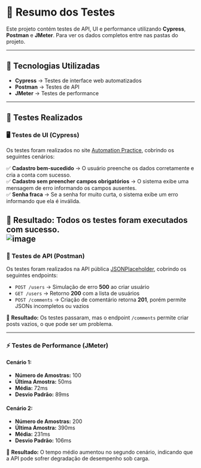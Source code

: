 # 🧪 Resumo dos Testes  

Este projeto contém testes de API, UI e performance utilizando **Cypress**, **Postman** e **JMeter**. Para ver os dados completos entre nas pastas do projeto.

---

## 📌 Tecnologias Utilizadas  

- **Cypress** → Testes de interface web automatizados  
- **Postman** → Testes de API  
- **JMeter** → Testes de performance  

---

## 🚀 Testes Realizados  

### 🖥️ Testes de UI (Cypress)  

Os testes foram realizados no site [Automation Practice](http://www.automationpractice.pl/index.php?controller=authentication&back=my-account), cobrindo os seguintes cenários:

✅ **Cadastro bem-sucedido** → O usuário preenche os dados corretamente e cria a conta com sucesso.  
✅ **Cadastro sem preencher campos obrigatórios** → O sistema exibe uma mensagem de erro informando os campos ausentes.  
✅ **Senha fraca** → Se a senha for muito curta, o sistema exibe um erro informando que ela é inválida.  

🔹 **Resultado:** Todos os testes foram executados com sucesso.  
![image](https://github.com/user-attachments/assets/05b38acc-c1c5-4a97-8297-72972c2809a7)
---

### 🔗 Testes de API (Postman)  

Os testes foram realizados na API pública [JSONPlaceholder](https://jsonplaceholder.typicode.com/), cobrindo os seguintes endpoints:

- `POST /users` → Simulação de erro **500** ao criar usuário  
- `GET /users` → Retorno **200** com a lista de usuários  
- `POST /comments` → Criação de comentário retorna **201**, porém permite JSONs incompletos ou vazios  

🔹 **Resultado:** Os testes passaram, mas o endpoint `/comments` permite criar posts vazios, o que pode ser um problema.

---

### ⚡ Testes de Performance (JMeter)  

#### **Cenário 1:**  
- **Número de Amostras:** 100  
- **Última Amostra:** 50ms  
- **Média:** 72ms  
- **Desvio Padrão:** 89ms  

#### **Cenário 2:**  
- **Número de Amostras:** 200  
- **Última Amostra:** 390ms  
- **Média:** 231ms  
- **Desvio Padrão:** 106ms  

🔹 **Resultado:** O tempo médio aumentou no segundo cenário, indicando que a API pode sofrer degradação de desempenho sob carga.
